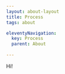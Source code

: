 ```yaml
---
layout: about-layout
title: Process
tags: about

eleventyNavigation:
  key: Process
  parent: About
  
---
```


Hi!